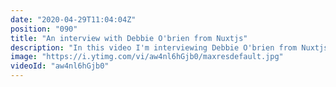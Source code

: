 ```yaml
---
date: "2020-04-29T11:04:04Z"
position: "090"
title: "An interview with Debbie O'brien from Nuxtjs"
description: "In this video I'm interviewing Debbie O'brien from Nuxtjs! We have a lovely and LONG conversation, as friends do. We talk about her new job as Head of Learning at Nuxtjs, her ways of working and cultural differences. We flow from tender, insightful moments to jokes. This is a good one.\n\nIn this video series I interview people that are amazing at their jobs in the tech industry. I try to find out what makes these people shine - how to they deliver such high quality work? What tools and best practices do they recommend?\n\nFollow Debbie here:\nhttps://debbie.codes\nhttps://twitter.com/debs_obrien\nhttps://nuxtjs.org\nhttps://dev.to/debs_obrien\n\nFollow me here:\nWebsite: https://timbenniks.nl/\nTwitter: https://twitter.com/timbenniks\nGithub: https://github.com/timbenniks"
image: "https://i.ytimg.com/vi/aw4nl6hGjb0/maxresdefault.jpg"
videoId: "aw4nl6hGjb0"
---
```


